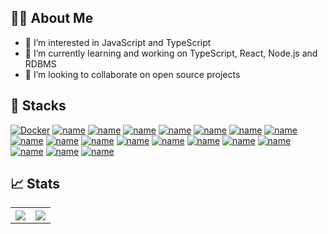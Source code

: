 ## 🧑‍💻 About Me

- 👀 I’m interested in JavaScript and TypeScript
- 🌱 I’m currently learning and working on TypeScript, React, Node.js and RDBMS
- 💞️ I’m looking to collaborate on open source projects



## 🚀 Stacks
<!--
![JavaScript](https://user-images.githubusercontent.com/42933600/148687156-ebcef1f1-c7b1-4c91-b756-834198d63af9.png)
![TypeScript](https://user-images.githubusercontent.com/42933600/148687162-bc0c498b-4801-4523-8709-a0471488c850.png)
![React JS](https://user-images.githubusercontent.com/42933600/148687158-b135f35b-6cfe-4ccb-a233-59ffdbb84650.png)
![node.js](https://user-images.githubusercontent.com/42933600/148687157-94d9ea46-03e2-4d70-9bab-8e570a838130.png)
![Tailwind CSS](https://user-images.githubusercontent.com/42933600/148687159-eee2f6f5-01ca-4e08-876e-5001e2be7eab.png)
![HTML5](https://user-images.githubusercontent.com/42933600/148687155-541c942a-5d77-41d1-84dd-e95e6778c913.png)
![CSS3](https://user-images.githubusercontent.com/42933600/148687151-1ccb7aa4-8b3f-484f-83f1-7990d982ae62.png)
-->



[![Docker](https://skillicons.dev/icons?i=docker)]([https://skillicons.dev](https://aws.amazon.com/))
[![name](https://skillicons.dev/icons?i=express)](link)
[![name](https://skillicons.dev/icons?i=git)](link)
[![name](https://skillicons.dev/icons?i=graphql)](link)
[![name](https://skillicons.dev/icons?i=ts)](link)
[![name](https://skillicons.dev/icons?i=tailwind)](link)
[![name](https://skillicons.dev/icons?i=jest)](link)
[![name](https://skillicons.dev/icons?i=laravel)](link)
[![name](https://skillicons.dev/icons?i=mongodb)](link)
[![name](https://skillicons.dev/icons?i=mysql)](link)
[![name](https://skillicons.dev/icons?i=nestjs)](link)
[![name](https://skillicons.dev/icons?i=nextjs)](link)
[![name](https://skillicons.dev/icons?i=nginx)](link)
[![name](https://skillicons.dev/icons?i=nodejs)](link)
[![name](https://skillicons.dev/icons?i=php)](link)
[![name](https://skillicons.dev/icons?i=postgresql)](link)
[![name](https://skillicons.dev/icons?i=react)](link)
[![name](https://skillicons.dev/icons?i=redis)](link)
[![name](https://skillicons.dev/icons?i=redux)](link)


## 📈 Stats

<table>
<tr>
<th> <img class="center-block" src="https://github-readme-stats.vercel.app/api?username=abee-tech&hide=issues&count_private=true&show_icons=true&theme=calm"> </th>
<th> <img class="center-block" src="https://github-readme-stats.vercel.app/api/top-langs/?username=anuraghazra&layout=compact&theme=calm"> </th>
</tr>
</table>
